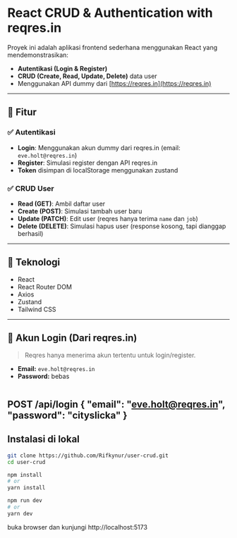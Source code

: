 # React CRUD & Authentication with reqres.in

Proyek ini adalah aplikasi frontend sederhana menggunakan React yang mendemonstrasikan:

- **Autentikasi (Login & Register)**
- **CRUD (Create, Read, Update, Delete)** data user
- Menggunakan API dummy dari [https://reqres.in](https://reqres.in)

---

## 🔧 Fitur

### ✅ Autentikasi
- **Login**: Menggunakan akun dummy dari reqres.in (email: `eve.holt@reqres.in`)
- **Register**: Simulasi register dengan API reqres.in
- **Token** disimpan di localStorage menggunakan zustand

### ✅ CRUD User
- **Read (GET)**: Ambil daftar user
- **Create (POST)**: Simulasi tambah user baru
- **Update (PATCH)**: Edit user (reqres hanya terima `name` dan `job`)
- **Delete (DELETE)**: Simulasi hapus user (response kosong, tapi dianggap berhasil)

---

## 🚀 Teknologi

- React
- React Router DOM
- Axios
- Zustand
- Tailwind CSS

---
## 🧪 Akun Login (Dari reqres.in)

> Reqres hanya menerima akun tertentu untuk login/register.

- **Email:** `eve.holt@reqres.in`
- **Password:** bebas
  ```json
POST /api/login
{
  "email": "eve.holt@reqres.in",
  "password": "cityslicka"
}
---
## Instalasi di lokal

```bash
git clone https://github.com/Rifkynur/user-crud.git
cd user-crud

npm install
# or
yarn install

npm run dev
# or
yarn dev
```
buka browser dan kunjungi
http://localhost:5173
